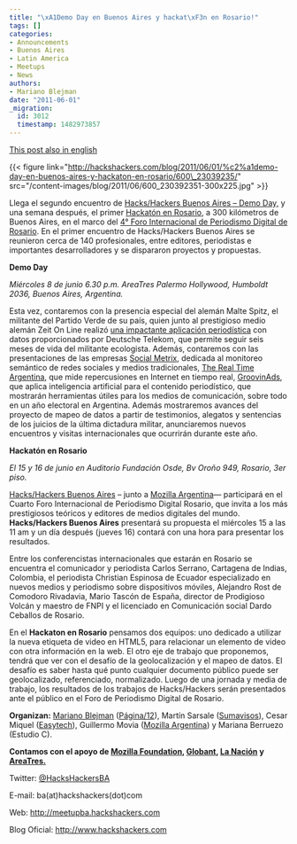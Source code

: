 ```yaml
---
title: "\xA1Demo Day en Buenos Aires y hackat\xF3n en Rosario!"
tags: []
categories:
- Announcements
- Buenos Aires
- Latin America
- Meetups
- News
authors:
- Mariano Blejman
date: "2011-06-01"
_migration:
  id: 3012
  timestamp: 1482973857
---
```


[This post also in english][1]

{{< figure link="http://hackshackers.com/blog/2011/06/01/%c2%a1demo-day-en-buenos-aires-y-hackaton-en-rosario/600\_23039235/" src="/content-images/blog/2011/06/600\_230392351-300x225.jpg" >}}

Llega el segundo encuentro de [Hacks/Hackers Buenos Aires – Demo Day,][2] y una semana después, el primer [Hackatón en Rosario][3], a 300 kilómetros de Buenos Aires, en el marco del [4° Foro Internacional de Periodismo Digital de Rosario][4]. En el primer encuentro de Hacks/Hackers Buenos Aires se reunieron cerca de 140 profesionales, entre editores, periodistas e importantes desarrolladores y se dispararon proyectos y propuestas.

**Demo Day**

_Miércoles 8 de junio 6.30 p.m. AreaTres Palermo Hollywood, Humboldt 2036, Buenos Aires, Argentina._ 

Esta vez, contaremos con la presencia especial del alemán Malte Spitz, el militante del Partido Verde de su país, quien junto al prestigioso medio alemán Zeit On Line realizó [una impactante aplicación periodística][5] con datos proporcionados por Deutsche Telekom, que permite seguir seis meses de vida del militante ecologista. Además, contaremos con las presentaciones de las empresas [Social Metrix][6], dedicada al monitoreo semántico de redes sociales y medios tradicionales, [The Real Time Argentina][7], que mide repercusiones en Internet en tiempo real, [GroovinAds][8], que aplica inteligencia artificial para el contenido periodístico, que mostrarán herramientas útiles para los medios de comunicación, sobre todo en un año electoral en Argentina. Además mostraremos avances del proyecto de mapeo de datos a partir de testimonios, alegatos y sentencias de los juicios de la última dictadura militar, anunciaremos nuevos encuentros y visitas internacionales que ocurrirán durante este año.

**Hackatón en Rosario**

_El 15 y 16 de junio en Auditorio Fundación Osde, Bv Oroño 949, Rosario, 3er piso._

<!-- 		@page { margin: 2cm } 		P { margin-bottom: 0.21cm } -->

[Hacks/Hackers Buenos Aires][9] – junto a [Mozilla Argentina][10]&#8212; participará en el Cuarto Foro Internacional de Periodismo Digital Rosario, que invita a los más prestigiosos teóricos y editores de medios digitales del mundo. **Hacks/Hackers Buenos Aires** presentará su propuesta el miércoles 15 a las 11 am y un día después (jueves 16) contará con una hora para presentar los resultados.

Entre los conferencistas internacionales que estarán en Rosario se encuentra el comunicador y periodista Carlos Serrano, Cartagena de Indias, Colombia, el periodista Christian Espinosa de Ecuador especializado en nuevos medios y periodismo sobre dispositivos móviles, Alejandro Rost de Comodoro Rivadavia, Mario Tascón de España, director de Prodigioso Volcán y maestro de FNPI y el licenciado en Comunicación social Dardo Ceballos de Rosario.

En el **Hackaton en Rosario** pensamos dos equipos: uno dedicado a utilizar la nueva etiqueta de video en HTML5, para relacionar un elemento de video con otra información en la web. El otro eje de trabajo que proponemos, tendrá que ver con el desafío de la geolocalización y el mapeo de datos. El desafío es saber hasta qué punto cualquier documento público puede ser geolocalizado, referenciado, normalizado. Luego de una jornada y media de trabajo, los resultados de los trabajos de Hacks/Hackers serán presentados ante el público en el Foro de Periodismo Digital de Rosario.

**Organizan:** [Mariano Blejman][11] ([Página/12][12]), Martín Sarsale ([Sumavisos][13]), Cesar Miquel ([Easytech][14]), Guillermo Movia ([Mozilla Argentina][15]) y Mariana Berruezo (Estudio C).

**Contamos con el apoyo de [Mozilla Foundation][16], [Globant][17], [La Nación][18] y [AreaTres.][19]** 

Twitter: [@HacksHackersBA][20]

E-mail: ba(at)hackshackers(dot)com

Web: <http://meetupba.hackshackers.com>

Blog Oficial: <http://www.hackshackers.com>

 [1]: http://hackshackers.com/blog/2011/06/02/buenos-aires-demo-day-on-june-8-followed-by-hackathon-rosario-on-june-15-16/
 [2]: http://www.meetup.com/HacksHackersBA/events/18800641/
 [3]: http://www.meetup.com/HacksHackersBA/events/20263891/
 [4]: http://www.fpdrosario.com.ar/foro/
 [5]: http://www.zeit.de/datenschutz/malte-spitz-data-retention
 [6]: http://www.socialmetrix.com
 [7]: http://www.therealtime.com.ar/
 [8]: http://www.groovinads.com/
 [9]: http://meetupba.hackshackers.com
 [10]: http://www.mozilla-ar.org/
 [11]: http://www.marianoblejman.com
 [12]: http://www.pagina12.com.ar
 [13]: http://www.sumavisos.com
 [14]: http://www.easytech.com.ar
 [15]: http://www.mozilla-arg.org
 [16]: http://www.mozilla.org/foundation
 [17]: http://www.globant.com
 [18]: http://www.lanacion.com.ar
 [19]: http://www.areatresworkplace.com/
 [20]: http://www.twitter.com/HacksHackersBA